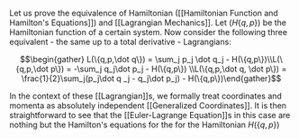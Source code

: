Let us prove the equivalence of Hamiltonian ([[Hamiltonian Function and Hamilton's Equations]]) and [[Lagrangian Mechanics]]. Let $(H\{q,p\})$ be the Hamiltonian function of a certain system. Now consider the following three equivalent - the same up to a total derivative - Lagrangians:

$$\begin{gather} L(\{q,p,\dot q\}) = \sum_j p_j \dot q_j - H(\{q,p\})\\L(\{q,p,\dot p\}) = -\sum_j q_j\dot p_j - H(\{q,p\}) \\L(\{q,p,\dot q, \dot p\}) = \frac{1}{2}\sum_j(p_j\dot q _j - q_j\dot p_j) - H(\{q,p\})\end{gather}$$

In the context of these [[Lagrangian]]s, we formally treat coordinates and momenta as absolutely independent [[Generalized Coordinates]]. It is then straightforward to see that the [[Euler-Lagrange Equation]]s in this case are nothing but the Hamilton's equations for the for the Hamiltonian $H(\{q,p\})$